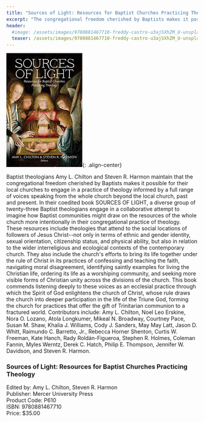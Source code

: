 ```yaml
---
title: "Sources of Light: Resources for Baptist Churches Practicing Theology"
excerpt: "The congregational freedom cherished by Baptists makes it possible for their local churches to engage in a practice of theology informed by a full range of voices speaking from the whole church beyond the local church, past and present."
header:
  #image: /assets/images/9780881467710-freddy-castro-u3ajSXhZM_U-unsplash-rev3.jpg
  teaser: /assets/images/9780881467710-freddy-castro-u3ajSXhZM_U-unsplash-rev3.jpg
---
```

![Source of Light book cover](/assets/images/9780881467710.jpg){: .align-center}

Baptist theologians Amy L. Chilton and Steven R. Harmon maintain that the congregational freedom cherished by Baptists makes it possible for their local churches to engage in a practice of theology informed by a full range of voices speaking from the whole church beyond the local church, past and present. In their coedited book SOURCES OF LIGHT, a diverse group of twenty-three Baptist theologians engage in a collaborative attempt to imagine how Baptist communities might draw on the resources of the whole church more intentionally in their congregational practice of theology. These resources include theologies that attend to the social locations of followers of Jesus Christ--not only in terms of ethnic and gender identity, sexual orientation, citizenship status, and physical ability, but also in relation to the wider interreligious and ecological contexts of the contemporary church. They also include the church's efforts to bring its life together under the rule of Christ in its practices of confessing and teaching the faith, navigating moral disagreement, identifying saintly examples for living the Christian life, ordering its life as a worshiping community, and seeking more visible forms of Christian unity across the divisions of the church. This book commends listening deeply to these voices as an ecclesial practice through which the Spirit of God enlightens the church of Christ, whose rule draws the church into deeper participation in the life of the Triune God, forming the church for practices that offer the gift of Trinitarian communion to a fractured world. Contributors include: Amy L. Chilton, Noel Leo Erskine, Nora O. Lozano, Atola Longkumer, Mikeal N. Broadway, Courtney Pace, Susan M. Shaw, Khalia J. Williams, Cody J. Sanders, May May Latt, Jason D. Whitt, Raimundo C. Barretto, Jr., Rebecca Horner Shenton, Curtis W. Freeman, Kate Hanch, Rady Roldán-Figueroa, Stephen R. Holmes, Coleman Fannin, Myles Werntz, Derek C. Hatch, Philip E. Thompson, Jennifer W. Davidson, and Steven R. Harmon.

### Sources of Light: Resources for Baptist Churches Practicing Theology
Edited by: Amy L. Chilton, Steven R. Harmon  
Publisher: Mercer University Press  
Product Code: P610  
ISBN: 9780881467710  
Price: $35.00  